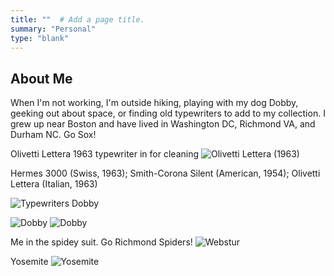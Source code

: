 ```yaml
---
title: ""  # Add a page title.
summary: "Personal"
type: "blank"  
---
```


## About Me


When I'm not working, I'm outside hiking, playing with my dog Dobby, geeking out about space, or finding old typewriters to add to my collection. I grew up near Boston and have lived in Washington DC, Richmond VA, and Durham NC. Go Sox!


Olivetti Lettera 1963 typewriter in for cleaning
![Olivetti Lettera (1963)](/olivetti_lettera_1963.jpeg)

Hermes 3000 (Swiss, 1963); Smith-Corona Silent (American, 1954); Olivetti Lettera (Italian, 1963)

![Typewriters](/typewriters.jpeg)
Dobby

![Dobby](/dobby.jpeg)
![Dobby](/dobby_lake.JPG)

Me in the spidey suit. Go Richmond Spiders!
![Webstur](/webstur.jpeg)

Yosemite
![Yosemite](/yosemite.jpeg)









